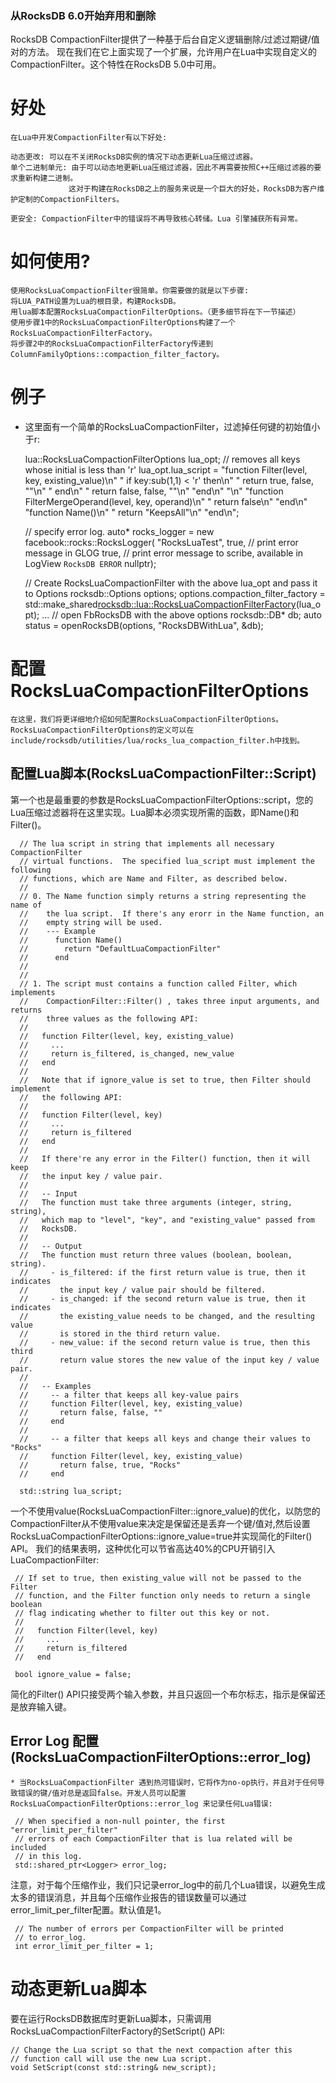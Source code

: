 ### 从RocksDB 6.0开始弃用和删除

RocksDB CompactionFilter提供了一种基于后台自定义逻辑删除/过滤过期键/值对的方法。
现在我们在它上面实现了一个扩展，允许用户在Lua中实现自定义的CompactionFilter。这个特性在RocksDB 5.0中可用。

# 好处

    在Lua中开发CompactionFilter有以下好处:
    
    动态更改: 可以在不关闭RocksDB实例的情况下动态更新Lua压缩过滤器。
    单个二进制单元: 由于可以动态地更新Lua压缩过滤器，因此不再需要按照C++压缩过滤器的要求重新构建二进制。
                 这对于构建在RocksDB之上的服务来说是一个巨大的好处，RocksDB为客户维护定制的CompactionFilters。
    
    更安全: CompactionFilter中的错误将不再导致核心转储。Lua 引擎捕获所有异常。

# 如何使用?

    使用RocksLuaCompactionFilter很简单。你需要做的就是以下步骤:
    将LUA_PATH设置为Lua的根目录，构建RocksDB。
    用lua脚本配置RocksLuaCompactionFilterOptions。（更多细节将在下一节描述）
    使用步骤1中的RocksLuaCompactionFilterOptions构建了一个 RocksLuaCompactionFilterFactory。
    将步骤2中的RocksLuaCompactionFilterFactory传递到ColumnFamilyOptions::compaction_filter_factory。

# 例子

   * 这里面有一个简单的RocksLuaCompactionFilter，过滤掉任何键的初始值小于r:
    
      lua::RocksLuaCompactionFilterOptions lua_opt;
      // removes all keys whose initial is less than 'r'
      lua_opt.lua_script =
          "function Filter(level, key, existing_value)\n"
          "  if key:sub(1,1) < 'r' then\n"
          "    return true, false, \"\"\n"
          "  end\n"
          "  return false, false, \"\"\n"
          "end\n"
          "\n"
          "function FilterMergeOperand(level, key, operand)\n"
          "  return false\n"
          "end\n"
          "function Name()\n"
          "  return \"KeepsAll\"\n"
          "end\n";
    
      // specify error log.
      auto* rocks_logger = new facebook::rocks::RocksLogger(
          "RocksLuaTest",
          true,  // print error message in GLOG
          true,  // print error message to scribe, available in LogView `RocksDB ERROR`
          nullptr);
    
      // Create RocksLuaCompactionFilter with the above lua_opt and pass it to Options
      rocksdb::Options options;
      options.compaction_filter_factory =
          std::make_shared<rocksdb::lua::RocksLuaCompactionFilterFactory>(lua_opt);
      ...
      // open FbRocksDB with the above options
      rocksdb::DB* db;
      auto status = openRocksDB(options, "RocksDBWithLua", &db);

# 配置 RocksLuaCompactionFilterOptions

    在这里，我们将更详细地介绍如何配置RocksLuaCompactionFilterOptions。
    RocksLuaCompactionFilterOptions的定义可以在include/rocksdb/utilities/lua/rocks_lua_compaction_filter.h中找到。

## 配置Lua脚本(RocksLuaCompactionFilter::Script)

   第一个也是最重要的参数是RocksLuaCompactionFilterOptions::script，您的Lua压缩过滤器将在这里实现。Lua脚本必须实现所需的函数，即Name()和Filter()。

      // The lua script in string that implements all necessary CompactionFilter
      // virtual functions.  The specified lua_script must implement the following
      // functions, which are Name and Filter, as described below.
      //
      // 0. The Name function simply returns a string representing the name of
      //    the lua script.  If there's any erorr in the Name function, an
      //    empty string will be used.
      //    --- Example
      //      function Name()
      //        return "DefaultLuaCompactionFilter"
      //      end
      //
      //
      // 1. The script must contains a function called Filter, which implements
      //    CompactionFilter::Filter() , takes three input arguments, and returns
      //    three values as the following API:
      //
      //   function Filter(level, key, existing_value)
      //     ...
      //     return is_filtered, is_changed, new_value
      //   end
      //
      //   Note that if ignore_value is set to true, then Filter should implement
      //   the following API:
      //
      //   function Filter(level, key)
      //     ...
      //     return is_filtered
      //   end
      //
      //   If there're any error in the Filter() function, then it will keep
      //   the input key / value pair.
      //
      //   -- Input
      //   The function must take three arguments (integer, string, string),
      //   which map to "level", "key", and "existing_value" passed from
      //   RocksDB.
      //
      //   -- Output
      //   The function must return three values (boolean, boolean, string).
      //     - is_filtered: if the first return value is true, then it indicates
      //       the input key / value pair should be filtered.
      //     - is_changed: if the second return value is true, then it indicates
      //       the existing_value needs to be changed, and the resulting value
      //       is stored in the third return value.
      //     - new_value: if the second return value is true, then this third
      //       return value stores the new value of the input key / value pair.
      //
      //   -- Examples
      //     -- a filter that keeps all key-value pairs
      //     function Filter(level, key, existing_value)
      //       return false, false, ""
      //     end
      //
      //     -- a filter that keeps all keys and change their values to "Rocks"
      //     function Filter(level, key, existing_value)
      //       return false, true, "Rocks"
      //     end
        
      std::string lua_script;
      
   一个不使用value(RocksLuaCompactionFilter::ignore_value)的优化，以防您的CompactionFilter从不使用value来决定是保留还是丢弃一个键/值对,然后设置RocksLuaCompactionFilterOptions::ignore_value=true并实现简化的Filter() API。
   我们的结果表明，这种优化可以节省高达40%的CPU开销引入LuaCompactionFilter:
   
     // If set to true, then existing_value will not be passed to the Filter
     // function, and the Filter function only needs to return a single boolean
     // flag indicating whether to filter out this key or not.
     //
     //   function Filter(level, key)
     //     ...
     //     return is_filtered
     //   end
     
     bool ignore_value = false;

   简化的Filter() API只接受两个输入参数，并且只返回一个布尔标志，指示是保留还是放弃输入键。

## Error Log 配置 (RocksLuaCompactionFilterOptions::error_log)

    * 当RocksLuaCompactionFilter 遇到热河错误时，它将作为no-op执行，并且对于任何导致错误的键/值对总是返回false。开发人员可以配置RocksLuaCompactionFilterOptions::error_log 来记录任何Lua错误:

     // When specified a non-null pointer, the first "error_limit_per_filter"
     // errors of each CompactionFilter that is lua related will be included
     // in this log.
     std::shared_ptr<Logger> error_log;

   注意，对于每个压缩作业，我们只记录error_log中的前几个Lua错误，以避免生成太多的错误消息，并且每个压缩作业报告的错误数量可以通过error_limit_per_filter配置。默认值是1。

     // The number of errors per CompactionFilter will be printed
     // to error_log.
     int error_limit_per_filter = 1;
     
# 动态更新Lua脚本

   要在运行RocksDB数据库时更新Lua脚本，只需调用RocksLuaCompactionFilterFactory的SetScript() API:
        
    // Change the Lua script so that the next compaction after this
    // function call will use the new Lua script.
    void SetScript(const std::string& new_script);    

    